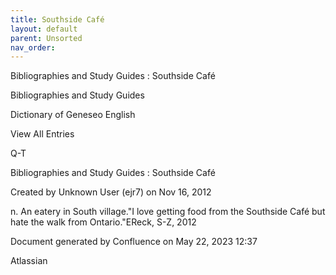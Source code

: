 ```yaml
---
title: Southside Café
layout: default
parent: Unsorted
nav_order:
---
```


Bibliographies and Study Guides : Southside Café

Bibliographies and Study Guides

Dictionary of Geneseo English

View All Entries

Q-T

Bibliographies and Study Guides : Southside Café

Created by  Unknown User (ejr7) on Nov 16, 2012

n. An eatery in South village.&quot;I love getting food from the Southside Café but hate the walk from Ontario.&quot;EReck, S-Z, 2012

Document generated by Confluence on May 22, 2023 12:37

Atlassian
